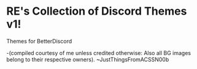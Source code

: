 # RE's Collection of Discord Themes v1!


Themes for BetterDiscord 

-(compiled courtesy of me unless credited otherwise: Also all BG images belong to their respective owners).
~JustThingsFromACSSN00b


